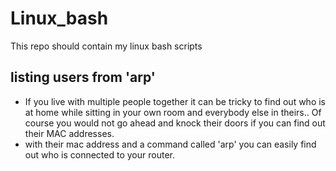 # Linux_bash
This repo should contain my linux bash scripts

## listing users from 'arp'
 * If you live with multiple people together it can be tricky to find out who is at home while sitting in your own room and
 everybody else in theirs.. Of course you would not go ahead and knock their doors if you can find out their MAC addresses.
 * with their mac address and a command called 'arp' you can easily find out who is connected to your router.
